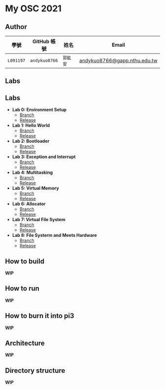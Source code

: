 # My OSC 2021

## Author

| 學號 | GitHub 帳號 | 姓名 | Email |
| --- | ----------- | --- | --- |
|`L091197`| `andykuo8766` | `郭紘安` | andykuo8766@gapp.nthu.edu.tw |

## Labs
## Labs
* **Lab 0: Environment Setup**
    * [Branch]()
    * [Release]()
* **Lab 1: Hello World**
    * [Branch](https://github.com/andykuo8766/osc2021/tree/LAB-01)
    * [Release]()
* **Lab 2: Bootloader**
    * [Branch]()
    * [Release]()
* **Lab 3: Exception and Interrupt**
    * [Branch]()
    * [Release]()
* **Lab 4: Multitasking**
    * [Branch]()
    * [Release]()
* **Lab 5: Virtual Memory**
    * [Branch]()
    * [Release]()
* **Lab 6: Allocator**
    * [Branch]()
    * [Release]()
* **Lab 7: Virtual File System**
    * [Branch]()
    * [Release]()
* **Lab 8: File Systerm and Meets Hardware**
    * [Branch]()
    * [Release]()

## How to build

**WIP**

## How to run

**WIP**

## How to burn it into pi3

**WIP**

## Architecture

**WIP**

## Directory structure

**WIP**
